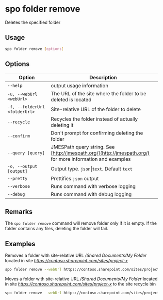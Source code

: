 # spo folder remove

Deletes the specified folder

## Usage

```sh
spo folder remove [options]
```

## Options

Option|Description
------|-----------
`--help`|output usage information
`-u, --webUrl <webUrl>`|The URL of the site where the folder to be deleted is located
`-f, --folderUrl <folderUrl>`|Site-relative URL of the folder to delete
`--recycle`|Recycles the folder instead of actually deleting it
`--confirm`|Don't prompt for confirming deleting the folder
`--query [query]`|JMESPath query string. See [http://jmespath.org/](http://jmespath.org/) for more information and examples
`-o, --output [output]`|Output type. `json`&#x7c;`text`. Default `text`
`--pretty`|Prettifies `json` output
`--verbose`|Runs command with verbose logging
`--debug`|Runs command with debug logging

## Remarks

The `spo folder remove` command will remove folder only if it is empty. If the folder contains any files, deleting the folder will fail.

## Examples

Removes a folder with site-relative URL _/Shared Documents/My Folder_ located in site _https://contoso.sharepoint.com/sites/project-x_

```sh
spo folder remove --webUrl https://contoso.sharepoint.com/sites/project-x --folderUrl '/Shared Documents/My Folder'
```

Moves a folder with site-relative URL _/Shared Documents/My Folder_ located in site _https://contoso.sharepoint.com/sites/project-x_ to the site recycle bin

```sh
spo folder remove --webUrl https://contoso.sharepoint.com/sites/project-x --folderUrl '/Shared Documents/My Folder' --recycle
```